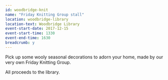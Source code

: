 ```yaml
---
id: woodbridge-knit
name: "Friday Knitting Group stall"
location: woodbridge-library
location-text: Woodbridge Library
event-start-date: 2017-12-15
event-start-time: 1330
event-end-time: 1630
breadcrumb: y
---
```


Pick up some wooly seasonal decorations to adorn your home, made by our very own Friday Knitting Group.

All proceeds to the library.
